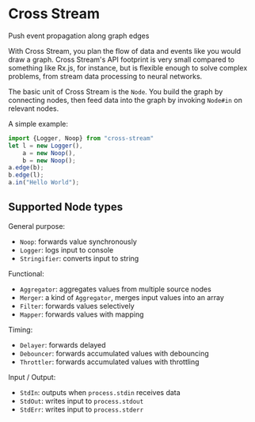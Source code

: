 Cross Stream
============

Push event propagation along graph edges

With Cross Stream, you plan the flow of data and events like you would draw a 
graph. Cross Stream's API footprint is very small compared to something like
Rx.js, for instance, but is flexible enough to solve complex problems, from 
stream data processing to neural networks.

The basic unit of Cross Stream is the `Node`. You build the graph by connecting 
nodes, then feed data into the graph by invoking `Node#in` on relevant nodes.

A simple example:

```typescript
import {Logger, Noop} from "cross-stream"
let l = new Logger(),
    a = new Noop(),
    b = new Noop();
a.edge(b);
b.edge(l);
a.in("Hello World");
```

Supported Node types
--------------------

General purpose:
- `Noop`: forwards value synchronously
- `Logger`: logs input to console
- `Stringifier`: converts input to string

Functional:
- `Aggregator`: aggregates values from multiple source nodes
- `Merger`: a kind of `Aggregator`, merges input values into an array
- `Filter`: forwards values selectively
- `Mapper`: forwards values with mapping

Timing:
- `Delayer`: forwards delayed
- `Debouncer`: forwards accumulated values with debouncing
- `Throttler`: forwards accumulated values with throttling

Input / Output:
- `StdIn`: outputs when `process.stdin` receives data
- `StdOut`: writes input to `process.stdout`
- `StdErr`: writes input to `process.stderr`
